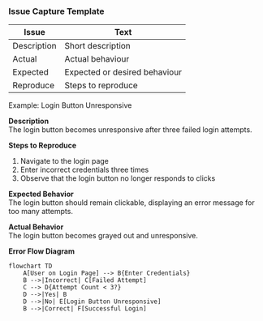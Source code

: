 ### Issue Capture Template


| Issue | Text |
| -- | -- |
| Description | Short description|
| Actual | Actual behaviour |
| Expected | Expected or desired behaviour|
| Reproduce | Steps to reproduce |


Example: Login Button Unresponsive

__Description__  
The login button becomes unresponsive after three failed login attempts.

__Steps to Reproduce__  
1. Navigate to the login page  
2. Enter incorrect credentials three times  
3. Observe that the login button no longer responds to clicks  

__Expected Behavior__  
The login button should remain clickable, displaying an error message for too many attempts.

__Actual Behavior__  
The login button becomes grayed out and unresponsive.

__Error Flow Diagram__  
```mermaid
flowchart TD
    A[User on Login Page] --> B{Enter Credentials}
    B -->|Incorrect| C[Failed Attempt]
    C --> D{Attempt Count < 3?}
    D -->|Yes| B
    D -->|No| E[Login Button Unresponsive]
    B -->|Correct| F[Successful Login]
